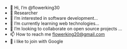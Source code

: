 - 👋 Hi, I’m @flowerking30
- 🤾 Researcher
- 👀 I’m interested in software development...
- 🌱 I’m currently learning web technologies...
- 💞️ I’m looking to collaborate on open source projects ...
- 📫 How to reach me flowerking20@gmail.com
- 🦁 i like to join  with Google


<!---
flowerking30/flowerking30 is a ✨ special ✨ repository because its `README.md` (this file) appears on your GitHub profile.
You can click the Preview link to take a look at your changes.
--->
